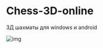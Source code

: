 # Chess-3D-online
3Д шахматы для windows и android

![img](https://sun9-46.userapi.com/impg/skbG4cr1XmduqzqfBbdkIf68rz4wtYd_fSooPg/cm44GQWF61A.jpg?size=1920x1080&quality=96&sign=00b3b5967ef6a44cf1fd865793e0f389&type=album)
